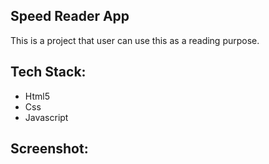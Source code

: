 ## Speed Reader App

This is a project that user can use this as a reading purpose.


<h2>Tech Stack:</h2>
<ul>
   <li>Html5</li>
   <li>Css</li>
   <li>Javascript</li>
</ul>

<h2>Screenshot:</h2>

